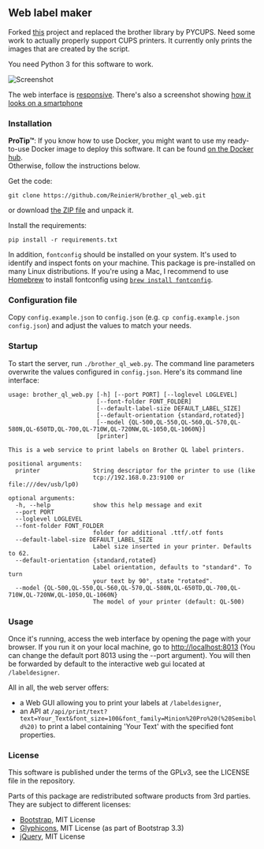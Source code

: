 ## Web label maker

Forked [this](https://github.com/pklaus/brother_ql_web) project and replaced the brother library by PYCUPS. Need some work to actually properly support CUPS printers. It currently only prints the images that are created by the script. 

You need Python 3 for this software to work.

![Screenshot](./static/images/screenshots/Label-Designer_Desktop.png)

The web interface is [responsive](https://en.wikipedia.org/wiki/Responsive_web_design).
There's also a screenshot showing [how it looks on a smartphone](./static/images/screenshots/Label-Designer_Phone.png)

### Installation

**ProTip™**: If you know how to use Docker, you might want to use my ready-to-use Docker image to deploy this software.
It can be found [on the Docker hub](https://hub.docker.com/r/pklaus/brother_ql_web/).  
Otherwise, follow the instructions below.

Get the code:

    git clone https://github.com/ReinierH/brother_ql_web.git

or download [the ZIP file](https://github.com/ReinierH/brother_ql_web/archive/master.zip) and unpack it.

Install the requirements:

    pip install -r requirements.txt

In addition, `fontconfig` should be installed on your system. It's used to identify and
inspect fonts on your machine. This package is pre-installed on many Linux distributions.
If you're using a Mac, I recommend to use [Homebrew](https://brew.sh) to install
fontconfig using [`brew install fontconfig`](http://brewformulas.org/Fontconfig).

### Configuration file

Copy `config.example.json` to `config.json` (e.g. `cp config.example.json config.json`) and adjust the values to match your needs.

### Startup

To start the server, run `./brother_ql_web.py`. The command line parameters overwrite the values configured in `config.json`. Here's its command line interface:

    usage: brother_ql_web.py [-h] [--port PORT] [--loglevel LOGLEVEL]
                             [--font-folder FONT_FOLDER]
                             [--default-label-size DEFAULT_LABEL_SIZE]
                             [--default-orientation {standard,rotated}]
                             [--model {QL-500,QL-550,QL-560,QL-570,QL-580N,QL-650TD,QL-700,QL-710W,QL-720NW,QL-1050,QL-1060N}]
                             [printer]
    
    This is a web service to print labels on Brother QL label printers.
    
    positional arguments:
      printer               String descriptor for the printer to use (like
                            tcp://192.168.0.23:9100 or file:///dev/usb/lp0)
    
    optional arguments:
      -h, --help            show this help message and exit
      --port PORT
      --loglevel LOGLEVEL
      --font-folder FONT_FOLDER
                            folder for additional .ttf/.otf fonts
      --default-label-size DEFAULT_LABEL_SIZE
                            Label size inserted in your printer. Defaults to 62.
      --default-orientation {standard,rotated}
                            Label orientation, defaults to "standard". To turn
                            your text by 90°, state "rotated".
      --model {QL-500,QL-550,QL-560,QL-570,QL-580N,QL-650TD,QL-700,QL-710W,QL-720NW,QL-1050,QL-1060N}
                            The model of your printer (default: QL-500)

### Usage

Once it's running, access the web interface by opening the page with your browser.
If you run it on your local machine, go to <http://localhost:8013> (You can change
the default port 8013 using the --port argument).
You will then be forwarded by default to the interactive web gui located at `/labeldesigner`.

All in all, the web server offers:

* a Web GUI allowing you to print your labels at `/labeldesigner`,
* an API at `/api/print/text?text=Your_Text&font_size=100&font_family=Minion%20Pro%20(%20Semibold%20)`
  to print a label containing 'Your Text' with the specified font properties.

### License

This software is published under the terms of the GPLv3, see the LICENSE file in the repository.

Parts of this package are redistributed software products from 3rd parties. They are subject to different licenses:

* [Bootstrap](https://github.com/twbs/bootstrap), MIT License
* [Glyphicons](https://getbootstrap.com/docs/3.3/components/#glyphicons), MIT License (as part of Bootstrap 3.3)
* [jQuery](https://github.com/jquery/jquery), MIT License
